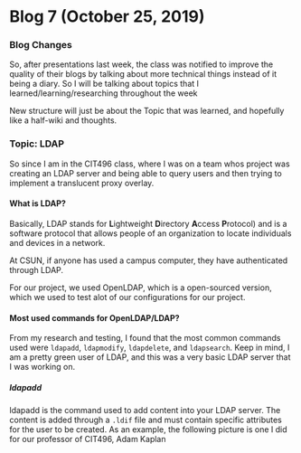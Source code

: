 # Blog 7 (October 25, 2019)

### Blog Changes

So, after presentations last week, the class was notified to improve the quality of their blogs by talking about more technical things instead of it being a diary. So I will be talking about topics that I learned/learning/researching throughout the week 

New structure will just be about the Topic that was learned, and hopefully like a half-wiki and thoughts.

### Topic: LDAP

So since I am in the CIT496 class, where I was on a team whos project was creating an LDAP server and being able to query users and then trying to implement a translucent proxy overlay. 

#### What is LDAP? 

Basically, LDAP stands for **L**ightweight **D**irectory **A**ccess **P**rotocol) and is a software protocol that allows people of an organization to locate individuals and devices in a network.  

At CSUN, if anyone has used a campus computer, they have authenticated through LDAP. 

For our project, we used OpenLDAP, which is a open-sourced version, which we used to test alot of our configurations for our project. 

#### Most used commands for OpenLDAP/LDAP?

From my research and testing, I found that the most common commands used were 
`ldapadd`, `ldapmodify`, `ldapdelete`, and `ldapsearch`.  Keep in mind, I am a pretty green user of LDAP, and this was a very basic LDAP server that I was working on. 

##### ldapadd

ldapadd is the command used to add content into your LDAP server.  The content is added through a `.ldif` file and must contain specific attributes for the user to be created. As an example, the following picture is one I did for our professor of CIT496, Adam Kaplan



